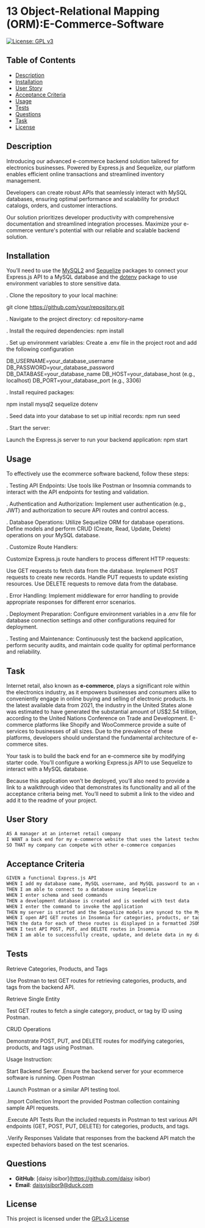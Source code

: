 # 13 Object-Relational Mapping (ORM):E-Commerce-Software 

[![License: GPL v3](https://img.shields.io/badge/License-GPLv3-purple.svg)](https://www.gnu.org/licenses/gpl-3.0)


## Table of Contents
- [Description](#description)
- [Installation](#installation)
- [User Story](#user-story)
- [Acceptance Criteria](#acceptance-criteria)
- [Usage](#usage)
- [Tests](#tests)
- [Questions](#questions)
- [Task](#task)
- [License](#license)


## Description
Introducing our advanced e-commerce backend solution tailored for electronics businesses. Powered by Express.js and Sequelize, our platform enables efficient online transactions and streamlined inventory management.

Developers can create robust APIs that seamlessly interact with MySQL databases, ensuring optimal performance and scalability for product catalogs, orders, and customer interactions.

Our solution prioritizes developer productivity with comprehensive documentation and streamlined integration processes. Maximize your e-commerce venture's potential with our reliable and scalable backend solution.

## Installation
You’ll need to use the [MySQL2](https://www.npmjs.com/package/mysql2) and [Sequelize](https://www.npmjs.com/package/sequelize) packages to connect your Express.js API to a MySQL database and the [dotenv](https://www.npmjs.com/package/dotenv) package to use environment variables to store sensitive data.

. Clone the repository to your local machine:

 git clone https://github.com/your/repository.git

. Navigate to the project directory:
 cd repository-name

. Install the required dependencies:
 npm install

. Set up environment variables:
  Create a .env file in the project root and add the following configuration

 DB_USERNAME=your_database_username
 DB_PASSWORD=your_database_password
 DB_DATABASE=your_database_name
 DB_HOST=your_database_host (e.g., localhost)
 DB_PORT=your_database_port (e.g., 3306)

. Install required packages:

  npm install mysql2 sequelize dotenv

. Seed data into your database to set up initial records:
  npm run seed

. Start the server: 

  Launch the Express.js server to run your backend application:
  npm start

## Usage

To effectively use the ecommerce software backend, follow these steps:

. Testing API Endpoints:
Use tools like Postman or Insomnia commands to interact with the API endpoints for testing and validation.

. Authentication and Authorization:
Implement user authentication (e.g., JWT) and authorization to secure API routes and control access.

. Database Operations:
Utilize Sequelize ORM for database operations. Define models and perform CRUD (Create, Read, Update, Delete) operations on your MySQL database.

. Customize Route Handlers:

  Customize Express.js route handlers to process different HTTP requests:

  Use GET requests to fetch data from the database.
  Implement POST requests to create new records.
  Handle PUT requests to update existing resources.
  Use DELETE requests to remove data from the database.

. Error Handling:
Implement middleware for error handling to provide appropriate responses for different error scenarios.

. Deployment Preparation:
Configure environment variables in a .env file for database connection settings and other configurations required for deployment.

. Testing and Maintenance:
Continuously test the backend application, perform security audits, and maintain code quality for optimal performance and reliability.


## Task

Internet retail, also known as **e-commerce**, plays a significant role within the electronics industry, as it empowers businesses and consumers alike to conveniently engage in online buying and selling of electronic products. In the latest available data from 2021, the industry in the United States alone was estimated to have generated the substantial amount of US$2.54 trillion, according to the United Nations Conference on Trade and Development. E-commerce platforms like Shopify and WooCommerce provide a suite of services to businesses of all sizes. Due to the prevalence of these platforms, developers should understand the fundamental architecture of e-commerce sites.

Your task is to build the back end for an e-commerce site by modifying starter code. You’ll configure a working Express.js API to use Sequelize to interact with a MySQL database.

Because this application won’t be deployed, you’ll also need to provide a link to a walkthrough video that demonstrates its functionality and all of the acceptance criteria being met. You’ll need to submit a link to the video and add it to the readme of your project.

## User Story

```md
AS A manager at an internet retail company
I WANT a back end for my e-commerce website that uses the latest technologies
SO THAT my company can compete with other e-commerce companies
```

## Acceptance Criteria

```md
GIVEN a functional Express.js API
WHEN I add my database name, MySQL username, and MySQL password to an environment variable file
THEN I am able to connect to a database using Sequelize
WHEN I enter schema and seed commands
THEN a development database is created and is seeded with test data
WHEN I enter the command to invoke the application
THEN my server is started and the Sequelize models are synced to the MySQL database
WHEN I open API GET routes in Insomnia for categories, products, or tags
THEN the data for each of these routes is displayed in a formatted JSON
WHEN I test API POST, PUT, and DELETE routes in Insomnia
THEN I am able to successfully create, update, and delete data in my database
```

## Tests

Retrieve Categories, Products, and Tags

Use Postman to test GET routes for retrieving categories, products, and tags from the backend API.

Retrieve Single Entity

Test GET routes to fetch a single category, product, or tag by ID using Postman.

CRUD Operations

Demonstrate POST, PUT, and DELETE routes for modifying categories, products, and tags using Postman.

Usage Instruction:

Start Backend Server
.Ensure the backend server for your ecommerce software is running.
Open Postman

.Launch Postman or a similar API testing tool.

.Import Collection
Import the provided Postman collection containing sample API requests.

.Execute API Tests
Run the included requests in Postman to test various API endpoints (GET, POST, PUT, DELETE) for categories, products, and tags.

.Verify Responses
Validate that responses from the backend API match the expected behaviors based on the test scenarios.

## Questions

- **GitHub**: [daisy isibor](https://github.com/daisy isibor)
- **Email**: daisyisibor9@duck.com

## License
  This project is licensed under the [GPLv3 License](https://www.gnu.org/licenses/gpl-3.0)